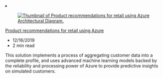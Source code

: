 <!-- This file is automatically generated by build/architectures/build_index.py. Any updates will be lost. -->

<!-- markdownlint-disable MD033 -->

<li class="grid-item item-column" data-categories="Analytics ">
<article class="card">
    <div class="card-header has-margin-bottom-none" aria-hidden="true">
        <figure class="image diagram has-height-175 has-overflow-hidden level">
            <a href="/azure/architecture/solution-ideas/articles/product-recommendations"><img src="/azure/architecture/browse/thumbs/product-recommendations.png" class="diagram" alt="Thumbnail of Product recommendations for retail using Azure Architectural Diagram." data-linktype="relative-path"></a>
        </figure>
    </div>
    <div class="card-content">
        <a class="card-content-title has-margin-top-none" href="/azure/architecture/solution-ideas/articles/product-recommendations">
            <p>Product recommendations for retail using Azure</p>
        </a>
        <ul class="card-content-metadata">
            <li>12/16/2019</li>
            <li>2 min read</li>
        </ul>
        <p class="card-content-description">This solution implements a process of aggregating customer data into a complete profile, and uses advanced machine learning models backed by the reliability and processing power of Azure to provide predictive insights on simulated customers.</p>
        <div class="bottom-to-top-fade is-hidden-mobile"></div>
    </div>
</article>
</li>
